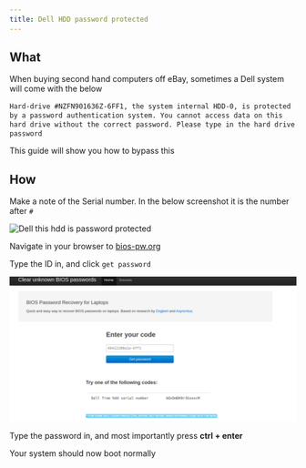 ```yaml
---
title: Dell HDD password protected
---
```


## What

When buying second hand computers off eBay, sometimes a Dell system will come with the below

```text
Hard-drive #NZFN901636Z-6FF1, the system internal HDD-0, is protected by a password authentication system. You cannot access data on this hard drive without the correct password. Please type in the hard drive password
```

This guide will show you how to bypass this

## How

Make a note of the Serial number. In the below screenshot it is the number after `#`

![Dell this hdd is password protected](https://www.dell.com/community/assets/community/687062f5-603c-4f5f-ab9d-31aa7cacb376/HDD0Passwordrequiredafterrepla-673a4468-8764-4160-9f2f-b6023fa43635-237144337)

Navigate in your browser to [bios-pw.org](https://bios-pw.org)

Type the ID in, and click `get password`

![bios pw get password](../../assets/dell-hdd-password-protected.png)

Type the password in, and most importantly press **ctrl + enter**

Your system should now boot normally
